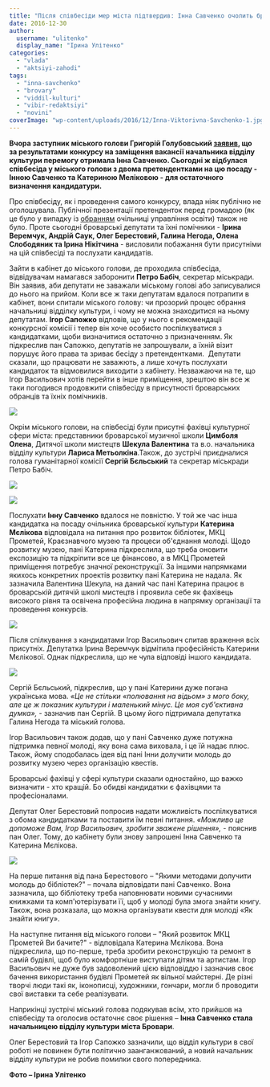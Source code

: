 ```yaml
---
title: "Після співбесіди мер міста підтвердив: Інна Савченко очолить броварський відділ культури"
date: 2016-12-30
author: 
  username: "ulitenko"
  display_name: "Ірина Улітенко"
categories: 
  - "vlada"
  - "aktsiyi-zahodi"
tags: 
  - "inna-savchenko"
  - "brovary"
  - "viddil-kulturi"
  - "vibir-redaktsiyi"
  - "novini"
coverImage: "wp-content/uploads/2016/12/Inna-Viktorivna-Savchenko-1.jpg"
---
```


**Вчора заступник міського голови Григорій Голубовський [заявив](https://mpz.brovary.org/ochilnytseyu-viddilu-kultury-brovariv-stala-inna-savchenko/), що за результатами конкурсу на заміщення вакансії начальника відділу культури перемогу отримала Інна Савченко. Сьогодні ж відбулася співбесіда у міського голови з двома претендентками на цю посаду - Інною Савченко та Катериною Меліковою - для остаточного визначення кандидатури.**

Про співбесіду, як і проведення самого конкурсу, влада ніяк публічно не оголошувала. Публічної презентації претенденток перед громадою (як це було у випадку із [обранням](https://mpz.brovary.org/gromadska-rada-pry-osviti-progolosuvala-za-stabilnist-ta-dobrobut/) очільниці управління освіти) також не було. Проте сьогодні броварські депутати та їхні помічники - **Ірина Веремчук, Андрій Саук, Олег Берестовий, Галина Негода, Олена Слободяник та Ірина Нікітчина** - висловили побажання бути присутніми на цій співбесіді та послухати кандидатів.

Зайти в кабінет до міського голови, де проходила співбесіда, відвідувачам намагався заборонити **Петро Бабіч**, секретар міськради. Він заявив, аби депутати не заважали міському голові або записувалися до нього на прийом. Коли все ж таки депутатам вдалося потрапити в кабінет, вони спитали міського голову: чи прозорий процес обрання начальниці відділку культури, і чому не можна знаходитися на ньому депутатам. **Ігор Сапожко** відповів, що у нього є рекомендації конкурсної комісії і тепер він хоче особисто поспілкуватися з кандидатками, щоби визначитися остаточно з призначенням. Як підкреслив пан Сапожко, депутатів не запрошували, а їхній візит порушує його права та зриває бесіду з претендентками.  Депутати сказали, що працювати не заважють, а лише хочуть послухати кандидаток та відмовилися виходити з кабінету. Незважаючи на те, що Ігор Васильович хотів перейти в інше приміщення, зрештою він все ж таки погодився продовжити співбесіду в присутності броварських обранців та їхніх помічників.

[![](https://mpz.brovary.org/wp-content/uploads/2017/01/Spivbesida-Savchenko-pereshkodzhannya_00002.jpg)](https://mpz.brovary.org/wp-content/uploads/2017/01/Spivbesida-Savchenko-pereshkodzhannya_00002.jpg)

Окрім міського голови, на співбесіді були присутні фахівці культурної сфери міста: представники броварської музичної школи **Цимболя Олена**, Дитячої школи мистецтв **Шекула Валентина** та в.о. начальника відділу культури **Лариса Метьолкіна**.Також, до зустрічі приєдналися голова гуманітарної комісії **Сергій Бєльський** та секретар міськради Петро Бабіч.

[![](https://mpz.brovary.org/wp-content/uploads/2017/01/Spivbesida-Savchenko-pereshkodzhannya_00004.jpg)](https://mpz.brovary.org/wp-content/uploads/2017/01/Spivbesida-Savchenko-pereshkodzhannya_00004.jpg)

[![](https://mpz.brovary.org/wp-content/uploads/2017/01/Spivbesida-Savchenko-pereshkodzhannya_00003.jpg)](https://mpz.brovary.org/wp-content/uploads/2017/01/Spivbesida-Savchenko-pereshkodzhannya_00003.jpg)

Послухати **Інну Савченко** вдалося не повністю. У той же час інша кандидатка на посаду очільника броварської культури **Катерина Мєлікова** відповідала на питання про розвиток бібліотек, МКЦ Прометей, Краєзнавчого музею та процеси об'єднання молоді. Щодо розвитку музею, пані Катерина підкреслила, що треба оновити експозицію та підкріпити все це фінансово, а в МКЦ Прометей приміщення потребує значної реконструкції. За іншими напрямками якихось конкретних проектів розвитку пані Катерина не надала. Як зазначила Валентина Шекула, на даний час пані Катерина працює в броварській дитячій школі мистецтв і проявила себе як фахівець високого рівня та освічена професійна людина в напрямку організації та проведення конкурсів.

[![](https://mpz.brovary.org/wp-content/uploads/2017/01/Spivbesida-Savchenko-pereshkodzhannya_00005.jpg)](https://mpz.brovary.org/wp-content/uploads/2017/01/Spivbesida-Savchenko-pereshkodzhannya_00005.jpg)

Після спілкування з кандидатами Ігор Васильович спитав враження всіх присутніх. Депутатка Ірина Веремчук відмітила професійність Катерини Мєлікової. Однак підкреслила, що не чула відповіді іншого кандидата.

[![](https://mpz.brovary.org/wp-content/uploads/2017/01/Spivbesida-Savchenko-pereshkodzhannya_00001.jpg)](https://mpz.brovary.org/wp-content/uploads/2017/01/Spivbesida-Savchenko-pereshkodzhannya_00001.jpg)

Сергій Бєльський, підкреслив, що у пані Катерини дуже погана українська мова. _«Це не стільки «полювання на відьом» з мого боку, але це ж показник культури і маленький мінус. Це моя суб'єктивна думка»,_ - зазначив пан Сергій. В цьому його підтримала депутатка Галина Негода та міський голова.

Ігор Васильович також додав, що у пані Савченко дуже потужна підтримка певної молоді, яку вона сама виховала, і це їй надає плюс. Також, йому сподобалась ідея від пані Інни долучити молодь до розвитку музею через організацію квестів.

Броварські фахівці у сфері культури сказали одностайно, що важко визначити - хто кращій. Бо обидві кандидатки є фахівцями та професіоналами.

Депутат Олег Берестовий попросив надати можливість поспілкуватися з обома кандидатками та поставити їм певні питання. _«Можливо це допоможе Вам, Ігор Васильович, зробити зважене рішення»,_ - пояснив пан Олег. Тому, до кабінету були знову запрошені Інна Савченко та Катерина Мєлікова.

[![](https://mpz.brovary.org/wp-content/uploads/2017/01/Spivbesida-Savchenko-pereshkodzhannya_00010.jpg)](https://mpz.brovary.org/wp-content/uploads/2017/01/Spivbesida-Savchenko-pereshkodzhannya_00010.jpg)

На перше питання від пана Берестового – "Якими методами долучити молодь до бібліотек?" – почала відповідати пані Савченко. Вона зазначила, що бібліотеку треба наповнювати новими сучасними книжками та комп'ютерізувати її, щоб у молоді була змога знайти книгу. Також, вона розказала, що можна організувати квести для молоді «Як знайти книгу».

На наступне питання від міського голови – "Який розвиток МКЦ Прометей Ви бачите?" - відповідала Катерина Мєлікова. Вона підкреслила, що по-перше, треба зробити реконструкцію та ремонт в самій будівлі, щоб було комфортніше виступати дітям та артистам. Ігор Васильович не дуже був задоволений цією відповіддю і зазначив своє бачення використання будівлі Прометей як вільної майстерні. Де різні творчі люди такі як, іконописці, художники, гончари, могли б проводити свої виставки та себе реалізувати.

Наприкінці зустрічі міський голова подякував всім, хто прийшов на співбесіду та оголосив остаточнє своє рішення – **Інна Савченко стала начальницею відділу культури міста Бровари**.

Олег Берестовий та Ігор Сапожко зазначили, що відділ культури в свої роботі не повинен бути політично заанганжований, а новий начальник відділу культури не робив помилки свого попередника.

**Фото – Ірина Улітенко**
